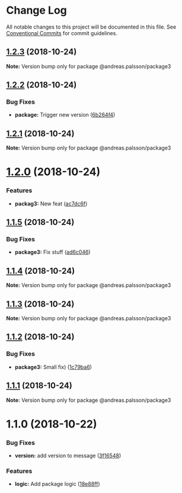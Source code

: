 # Change Log

All notable changes to this project will be documented in this file.
See [Conventional Commits](https://conventionalcommits.org) for commit guidelines.

## [1.2.3](https://github.com/andreaspalsson/monotest/compare/@andreas.palsson/package3@1.2.2...@andreas.palsson/package3@1.2.3) (2018-10-24)

**Note:** Version bump only for package @andreas.palsson/package3





## [1.2.2](https://github.com/andreaspalsson/monotest/compare/@andreas.palsson/package3@1.2.1...@andreas.palsson/package3@1.2.2) (2018-10-24)


### Bug Fixes

* **package:** Trigger new version ([6b264f4](https://github.com/andreaspalsson/monotest/commit/6b264f4))





## [1.2.1](https://github.com/andreaspalsson/monotest/compare/@andreas.palsson/package3@1.2.0...@andreas.palsson/package3@1.2.1) (2018-10-24)

**Note:** Version bump only for package @andreas.palsson/package3





# [1.2.0](https://github.com/andreaspalsson/monotest/compare/@andreas.palsson/package3@1.1.5...@andreas.palsson/package3@1.2.0) (2018-10-24)


### Features

* **packag3:** New feat ([ac7dc6f](https://github.com/andreaspalsson/monotest/commit/ac7dc6f))





## [1.1.5](https://github.com/andreaspalsson/monotest/compare/@andreas.palsson/package3@1.1.4...@andreas.palsson/package3@1.1.5) (2018-10-24)


### Bug Fixes

* **package3:** Fix stuff ([ad6c046](https://github.com/andreaspalsson/monotest/commit/ad6c046))





## [1.1.4](https://github.com/andreaspalsson/monotest/compare/@andreas.palsson/package3@1.1.3...@andreas.palsson/package3@1.1.4) (2018-10-24)

**Note:** Version bump only for package @andreas.palsson/package3





## [1.1.3](https://github.com/andreaspalsson/monotest/compare/@andreas.palsson/package3@1.1.2...@andreas.palsson/package3@1.1.3) (2018-10-24)

**Note:** Version bump only for package @andreas.palsson/package3





## [1.1.2](https://github.com/andreaspalsson/monotest/compare/@andreas.palsson/package3@1.1.1...@andreas.palsson/package3@1.1.2) (2018-10-24)


### Bug Fixes

* **package3:** Small fix) ([1c79ba6](https://github.com/andreaspalsson/monotest/commit/1c79ba6))





## [1.1.1](https://github.com/andreaspalsson/monotest/compare/@andreas.palsson/package3@1.1.0...@andreas.palsson/package3@1.1.1) (2018-10-24)

**Note:** Version bump only for package @andreas.palsson/package3





# 1.1.0 (2018-10-22)


### Bug Fixes

* **version:** add version to message ([3f16548](https://github.com/andreaspalsson/monotest/commit/3f16548))


### Features

* **logic:** Add package logic ([18e88ff](https://github.com/andreaspalsson/monotest/commit/18e88ff))
